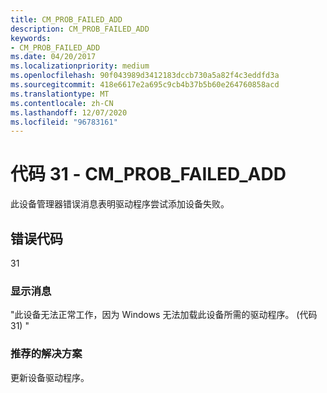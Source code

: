 ```yaml
---
title: CM_PROB_FAILED_ADD
description: CM_PROB_FAILED_ADD
keywords:
- CM_PROB_FAILED_ADD
ms.date: 04/20/2017
ms.localizationpriority: medium
ms.openlocfilehash: 90f043989d3412183dccb730a5a82f4c3eddfd3a
ms.sourcegitcommit: 418e6617e2a695c9cb4b37b5b60e264760858acd
ms.translationtype: MT
ms.contentlocale: zh-CN
ms.lasthandoff: 12/07/2020
ms.locfileid: "96783161"
---
```

# <a name="code-31---cm_prob_failed_add"></a>代码 31 - CM_PROB_FAILED_ADD

此设备管理器错误消息表明驱动程序尝试添加设备失败。

## <a name="error-code"></a>错误代码

31

### <a name="display-message"></a>显示消息

"此设备无法正常工作，因为 Windows 无法加载此设备所需的驱动程序。  (代码 31) "

### <a name="recommended-resolution"></a>推荐的解决方案

更新设备驱动程序。
